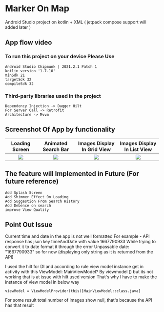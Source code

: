 # Marker On Map
Android Studio project on kotlin + XML ( jetpack compose support will added later )

## App flow video



### To run this project on your device Please Use

    Android Studio Chipmunk | 2021.2.1 Patch 1
    kotlin version '1.7.10'
    minSdk 21
    targetSdk 32
    compileSdk 32

### Third-party libraries used in the project

    Dependency Injection -> Dagger Hilt
    For Server Call -> Retrofit
    Architecture -> Mvvm

## Screenshot Of App by functionality 
Loading Screen             |  Animated Search Bar   | Images Display In Grid View  | Images Display In List View
:-------------------------:|:-------------------------: | :-------------------------: | :-------------------------:
![](https://user-images.githubusercontent.com/31402470/202423875-73886848-c9e9-432a-ae5f-37a7ef311637.png)  |  ![](https://user-images.githubusercontent.com/31402470/202423886-2bd8e3ee-da6c-4a59-83a0-a6bbfb21bacc.png) | ![](https://user-images.githubusercontent.com/31402470/202424404-1851d1e0-2c54-4322-8c9a-10313bf0b6a7.png) | ![](https://user-images.githubusercontent.com/31402470/202424388-5afe3366-f23d-48a1-b81e-091d8faf436f.png)


## The feature will Implemented in Future (For future reference)
    Add Splash Screen
    Add Shimmer Effect On Loading
    Add Suggestion From Search History
    Add Debence on search
    improve View Quality

## Point Out Issue
Current time and date in the app is not well formatted
For example - API response has json key timeAndDate with value 1667790933
While trying to convert it to date format it through the error Unpassable date: "1667790933"
so for now (displaying only string as it is returned from the API)



I used the hilt for DI and according to rule view model instance get in activity with this
ViewModel: MainViewModel? By viewmodel () but its not working that is at issue with hilt used version
That's why I have to make the instance of view model in below way

    viewModel = ViewModelProvider(this)[MainViewModel::class.java]

For some result total number of images show null, that's because the API has that result
